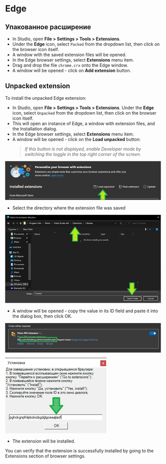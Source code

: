 # Edge

## Упакованное расширение

* In Studio, open **File > Settings > Tools > Extensions**.
* Under the **Edge** icon, select `Packed` from the dropdown list, then click on the browser icon itself.
* A window with the saved extension files will be opened.
* In the Edge browser settings, select **Extensions** menu item.
* Drag and drop the file `chrome.crx` onto the Edge window.
* A window will be opened - click on **Add extension** button.

## Unpacked extension

To install the unpacked Edge extension:

* In Studio, open **File > Settings > Tools > Extensions**. Under the **Edge** icon, select `Unpacked` from the dropdown list, then click on the browser icon itself. 
* This will open an instance of Edge, a window with extension files, and the Installation dialog.
* In the Edge browser settings, select **Extensions** menu item.
* A window will be opened - click on the **Load unpacked** button:
  > *If this button is not displayed, enable Developer mode by switching the toggle in the top right corner of the screen.*

![](../../../.gitbook/assets/edge1.png)

* Select the directory where the extension file was saved

![](../../../.gitbook/assets/edge2.png)

* A window will be opened - copy the value in its ID field and paste it into the dialog box, then click OK.

![](../../../.gitbook/assets/edge3.png)

![](../../../.gitbook/assets/edge4.png)

* The extension will be installed.

You can verify that the extension is successfully installed by going to the Extensions section of browser settings.



